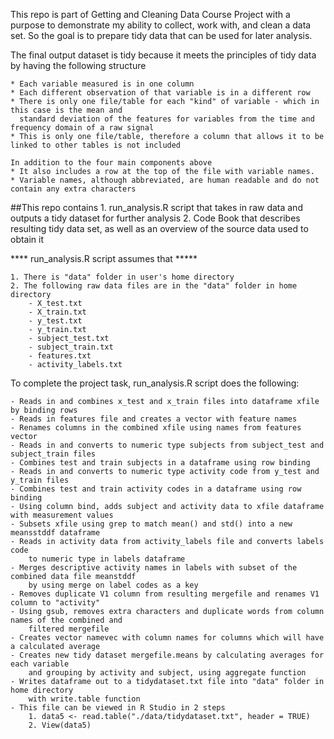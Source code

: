 This repo is part of Getting and Cleaning Data Course Project with a purpose to demonstrate
my ability to collect, work with, and clean a data set.
So the goal is to prepare tidy data that can be used for later analysis.

The final output dataset is tidy because it meets the principles of tidy data by having the following structure

    * Each variable measured is in one column
    * Each different observation of that variable is in a different row
    * There is only one file/table for each "kind" of variable - which in this case	is the mean and
      standard deviation of the features for variables from the time and frequency domain of a raw signal
    * This is only one file/table, therefore a column that allows it to be linked to other tables is not included 
    
	In addition to the four main components above
    * It also includes a row at the top of the file with variable names.
    * Variable names, although abbreviated, are human readable and do not contain any extra characters
	
##This repo contains
	1. run_analysis.R script that takes in raw data and outputs a tidy dataset
		for further analysis
	2. Code Book that describes resulting tidy data set, as well as an overview
		of the source data used to obtain it

**** run_analysis.R script assumes that *****

	1. There is "data" folder in user's home directory
	2. The following raw data files are in the "data" folder in home directory
		- X_test.txt
		- X_train.txt
		- y_test.txt
		- y_train.txt
		- subject_test.txt
		- subject_train.txt
		- features.txt
		- activity_labels.txt

To complete the project task, run_analysis.R script does the following:
	
	- Reads in and combines x_test and x_train files into dataframe xfile by binding rows
	- Reads in features file and creates a vector with feature names
	- Renames columns in the combined xfile using names from features vector
	- Reads in and converts to numeric type subjects from subject_test and subject_train files
	- Combines test and train subjects in a dataframe using row binding
	- Reads in and converts to numeric type activity code from y_test and y_train files
	- Combines test and train activity codes in a dataframe using row binding
	- Using column bind, adds subject and activity data to xfile dataframe with measurement values
	- Subsets xfile using grep to match mean() and std() into a new meansstddf dataframe
	- Reads in activity data from activity_labels file and converts labels code
		to numeric type in labels dataframe
	- Merges descriptive activity names in labels with subset of the combined data file meanstddf
		by using merge on label codes as a key
	- Removes duplicate V1 column from resulting mergefile and renames V1 column to "activity" 
	- Using gsub, removes extra characters and duplicate words from column names of the combined and
		filtered mergefile
	- Creates vector namevec with column names for columns which will have a calculated average
	- Creates new tidy dataset mergefile.means by calculating averages for each variable
		and grouping by activity and subject, using aggregate function
	- Writes dataframe out to a tidydataset.txt file into "data" folder in home directory
		with write.table function
	- This file can be viewed in R Studio in 2 steps
		1. data5 <- read.table("./data/tidydataset.txt", header = TRUE)
		2. View(data5)
